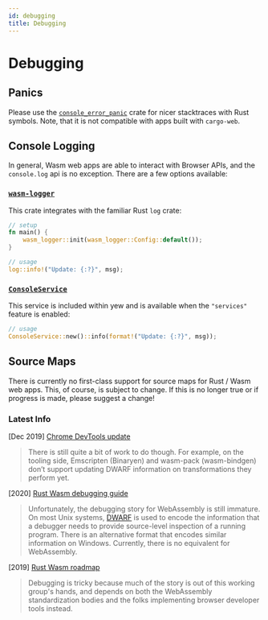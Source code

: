 ```yaml
---
id: debugging
title: Debugging
---
```


# Debugging

## Panics

Please use the [`console_error_panic`](https://github.com/rustwasm/console_error_panic_hook) crate for nicer stacktraces with Rust symbols. Note, that it is not compatible with apps built with `cargo-web`.

## Console Logging

In general, Wasm web apps are able to interact with Browser APIs, and the `console.log` api is no exception. There are a few options available:

### [`wasm-logger`](https://crates.io/crates/wasm-logger)

This crate integrates with the familiar Rust `log` crate:

```rust
// setup
fn main() {
    wasm_logger::init(wasm_logger::Config::default());
}

// usage
log::info!("Update: {:?}", msg);
```

### [`ConsoleService`](https://docs.rs/yew/latest/yew/services/console/struct.ConsoleService.html)

This service is included within yew and is available when the `"services"` feature is enabled:

```rust
// usage
ConsoleService::new()::info(format!("Update: {:?}", msg));
```

## Source Maps

There is currently no first-class support for source maps for Rust / Wasm web apps. This, of course, is subject to change. If this is no longer true or if progress is made, please suggest a change!

### Latest Info

\[Dec 2019\] [Chrome DevTools update](https://developers.google.com/web/updates/2019/12/webassembly#the_future)

> There is still quite a bit of work to do though. For example, on the tooling side, Emscripten \(Binaryen\) and wasm-pack \(wasm-bindgen\) don’t support updating DWARF information on transformations they perform yet.

\[2020\] [Rust Wasm debugging guide](https://rustwasm.github.io/book/reference/debugging.html#using-a-debugger)

> Unfortunately, the debugging story for WebAssembly is still immature. On most Unix systems, [DWARF](http://dwarfstd.org/) is used to encode the information that a debugger needs to provide source-level inspection of a running program. There is an alternative format that encodes similar information on Windows. Currently, there is no equivalent for WebAssembly.

\[2019\] [Rust Wasm roadmap](https://rustwasm.github.io/rfcs/007-2019-roadmap.html#debugging)

> Debugging is tricky because much of the story is out of this working group's hands, and depends on both the WebAssembly standardization bodies and the folks implementing browser developer tools instead.

